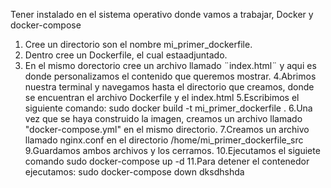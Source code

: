 Tener instalado en el sistema operativo donde vamos a trabajar, Docker y docker-compose

1. Cree un directorio son el nombre mi_primer_dockerfile.
2. Dentro cree un Dockerfile, el cual estaadjuntado.
3. En el mismo dorectorio cree un archivo llamado ¨index.html¨ y aqui es donde personalizamos el contenido que queremos mostrar.
4.Abrimos nuestra terminal y navegamos hasta el directorio que creamos, donde se encuentran el archivo Dockerfile y el index.html
5.Escribimos el siguiente comando: sudo docker build -t mi_primer_dockerfile .
6.Una vez que se haya construido la imagen, creamos un archivo llamado "docker-compose.yml" en el mismo directorio.
7.Creamos un archivo llamado nginx.conf en el directorio /home/mi_primer_dockerfile_src
9.Guardamos ambos archivos y los cerramos.
10.Ejecutamos el siguiete comando sudo docker-compose up -d
11.Para detener el contenedor ejecutamos: sudo docker-compose down 
dksdhshda
